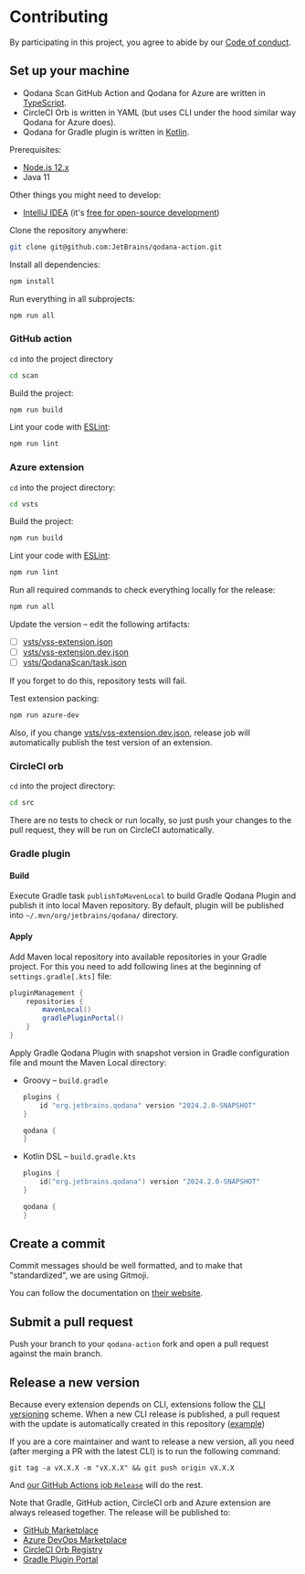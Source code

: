 # Contributing

By participating in this project, you agree to abide by our [Code of conduct](.github/CODE_OF_CONDUCT.md).

## Set up your machine

- Qodana Scan GitHub Action and Qodana for Azure are written in [TypeScript](https://www.typescriptlang.org). 
- CircleCI Orb is written in YAML (but uses CLI under the hood similar way Qodana for Azure does).
- Qodana for Gradle plugin is written in [Kotlin](https://kotlinlang.org).

Prerequisites:

- [Node.js 12.x](https://nodejs.org/)
- Java 11

Other things you might need to develop:

- [IntelliJ IDEA](https://www.jetbrains.com/idea/) (it's [free for open-source development](https://www.jetbrains.com/community/opensource/))

Clone the repository anywhere:

```sh
git clone git@github.com:JetBrains/qodana-action.git
```

Install all dependencies:

```sh
npm install
```

Run everything in all subprojects:

```sh
npm run all
```

### GitHub action

`cd` into the project directory

```sh
cd scan
```

Build the project:

```sh
npm run build
```

Lint your code with [ESLint](https://eslint.org/):

```sh
npm run lint
```

### Azure extension

`cd` into the project directory:

```sh
cd vsts
```

Build the project:

```sh
npm run build
```

Lint your code with [ESLint](https://eslint.org/):

```sh
npm run lint
```

Run all required commands to check everything locally for the release:

```sh
npm run all
```

Update the version – edit the following artifacts:

- [ ] [vsts/vss-extension.json](vsts/vss-extension.json)
- [ ] [vsts/vss-extension.dev.json](vsts/vss-extension.dev.json)
- [ ] [vsts/QodanaScan/task.json](vsts/QodanaScan/task.json)

If you forget to do this, repository tests will fail.

Test extension packing:

```sh
npm run azure-dev
```

Also, if you change [vsts/vss-extension.dev.json](vsts/vss-extension.dev.json), release job will automatically publish the test version of an extension. 

### CircleCI orb

`cd` into the project directory:

```sh
cd src
```

There are no tests to check or run locally, so just push your changes to the pull request, they will be run on CircleCI automatically.

### Gradle plugin

#### Build

Execute Gradle task `publishToMavenLocal` to build Gradle Qodana Plugin and publish it into local Maven repository.
By default, plugin will be published into `~/.mvn/org/jetbrains/qodana/` directory.

#### Apply

Add Maven local repository into available repositories in your Gradle project.
For this you need to add following lines at the beginning of `settings.gradle[.kts]` file:

```groovy
pluginManagement {
    repositories {
        mavenLocal()
        gradlePluginPortal()
    }
}
```

Apply Gradle Qodana Plugin with snapshot version in Gradle configuration file and mount the Maven Local directory:

- Groovy – `build.gradle`

  ```groovy
  plugins {
      id "org.jetbrains.qodana" version "2024.2.0-SNAPSHOT"
  }
  
  qodana {
  }
  ```

- Kotlin DSL – `build.gradle.kts`

  ```kotlin
  plugins {
      id("org.jetbrains.qodana") version "2024.2.0-SNAPSHOT"
  }

  qodana {
  }
  ```

## Create a commit

Commit messages should be well formatted, and to make that "standardized", we are using Gitmoji.

You can follow the documentation on
[their website](https://gitmoji.dev).


## Submit a pull request

Push your branch to your `qodana-action` fork and open a pull request against the
main branch.

## Release a new version

Because every extension depends on CLI,
extensions follow the [CLI versioning](https://github.com/JetBrains/qodana-cli/releases) scheme.
When a new CLI release is published, a pull request with the update is automatically created in this repository
([example](https://github.com/JetBrains/qodana-action/pull/293))

If you are a core maintainer and want to release a new version, all you need (after merging a PR with the latest CLI) is to run the following command:

```shell
git tag -a vX.X.X -m "vX.X.X" && git push origin vX.X.X
```

And [our GitHub Actions job `Release`](https://github.com/JetBrains/qodana-action/actions/workflows/release.yml) will do the rest.

Note that Gradle, GitHub action, CircleCI orb and Azure extension are always released together. 
The release will be published to:

- [GitHub Marketplace](https://github.com/marketplace/actions/qodana-scan)
- [Azure DevOps Marketplace](https://marketplace.visualstudio.com/items?itemName=JetBrains.qodana)
- [CircleCI Orb Registry](https://circleci.com/developer/orbs/orb/jetbrains/qodana)
- [Gradle Plugin Portal](https://plugins.gradle.org/plugin/org.jetbrains.qodana)
